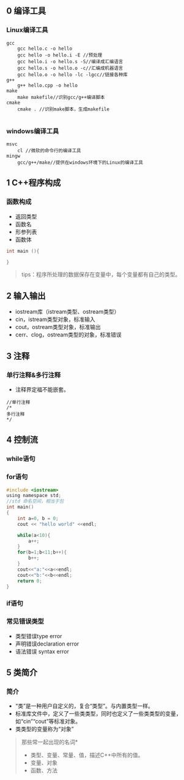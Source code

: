 ## 0 编译工具

### Linux编译工具

```
gcc
    gcc hello.c -o hello
    gcc hello -o hello.i -E //预处理
    gcc hello.i -o hello.s -S//编译成汇编语言
    gcc hello.s -o hello.o -c//汇编成机器语言
    gcc hello.o -o hello -lc -lgcc//链接各种库
g++
    g++ hello.cpp -o hello
make
    make makefile//识别gcc/g++编译脚本
cmake
    cmake . //识别make脚本，生成makefile
    
```
### windows编译工具
```
msvc
    cl //微软的命令行的编译工具
mingw
    gcc/g++/make//提供在windows环境下的Linux的编译工具
```

## 1 C++程序构成

### 函数构成
* 返回类型
* 函数名
* 形参列表
* 函数体
```C
int main (){

}
```
> tips：程序所处理的数据保存在变量中，每个变量都有自己的类型。


## 2 输入输出

* iostream库（istream类型、ostream类型）
* cin，istream类型对象，标准输入
* cout，ostream类型对象，标准输出
* cerr、clog，ostream类型的对象，标准错误

## 3 注释

### 单行注释&多行注释
* 注释界定福不能嵌套。

```
//单行注释
/*
多行注释
*/
```

## 4 控制流

### while语句

### for语句
```C
#include <iostream>
using namespace std;
//std 命名空间，相当于包
int main()
{
    int a=0, b = 0;
    cout << "hello world" <<endl;

    while(a<10){
        a++;
    }
    for(b=1;b<11;b++){
        b++;
    }
    cout<<"a:"<<a<<endl;
    cout<<"b:"<<b<<endl;
    return 0;
}
```

### if语句


### 常见错误类型

* 类型错误type error
* 声明错误declaration error
* 语法错误 syntax error

## 5 类简介

### 简介
* “类”是一种用户自定义的，复合“类型”。与内置类型一样。
* 标准库文件中，定义了一些类类型，同时也定义了一些类类型的变量，如“cin”“cout”等标准对象。
* 类类型的变量称为“对象”
  


> 那些常一起出现的名词*
> * 类型、变量、常量、值，描述C++中所有的值。
> * 变量、对象
> * 函数、方法
